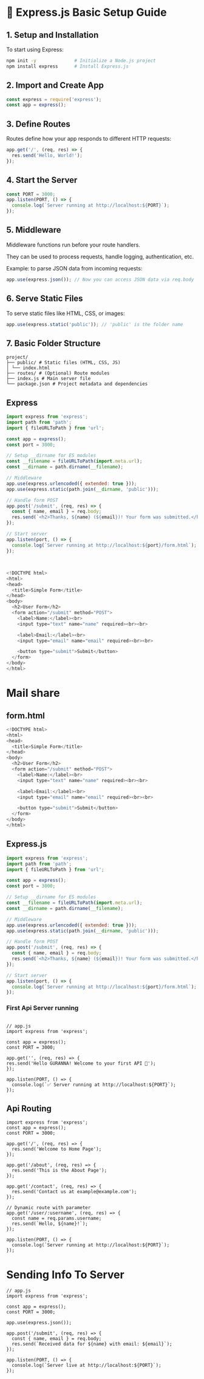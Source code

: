 # 🧱 Express.js Basic Setup Guide

## 1. Setup and Installation

To start using Express:

```bash
npm init -y              # Initialize a Node.js project
npm install express      # Install Express.js
```
## 2. Import and Create App

```javascript
const express = require('express');
const app = express();
```

## 3. Define Routes

Routes define how your app responds to different HTTP requests:

```javascript
app.get('/', (req, res) => {
  res.send('Hello, World!');
});
```

## 4. Start the Server

```javascript
const PORT = 3000;
app.listen(PORT, () => {
  console.log(`Server running at http://localhost:${PORT}`);
});
```

## 5. Middleware

Middleware functions run before your route handlers.

They can be used to process requests, handle logging, authentication, etc.

Example: to parse JSON data from incoming requests:

```javascript
app.use(express.json()); // Now you can access JSON data via req.body
```

## 6. Serve Static Files

To serve static files like HTML, CSS, or images:

```javascript
app.use(express.static('public')); // 'public' is the folder name
```
## 7. Basic Folder Structure
```
project/
├── public/ # Static files (HTML, CSS, JS)
│ └── index.html
├── routes/ # (Optional) Route modules
├── index.js # Main server file
└── package.json # Project metadata and dependencies
```





## Express


```js
import express from 'express';
import path from 'path';
import { fileURLToPath } from 'url';

const app = express();
const port = 3000;

// Setup __dirname for ES modules
const __filename = fileURLToPath(import.meta.url);
const __dirname = path.dirname(__filename);

// Middleware
app.use(express.urlencoded({ extended: true }));
app.use(express.static(path.join(__dirname, 'public')));

// Handle form POST
app.post('/submit', (req, res) => {
  const { name, email } = req.body;
  res.send(`<h2>Thanks, ${name} (${email})! Your form was submitted.</h2>`);
});

// Start server
app.listen(port, () => {
  console.log(`Server running at http://localhost:${port}/form.html`);
});
```

## 
```js

<!DOCTYPE html>
<html>
<head>
  <title>Simple Form</title>
</head>
<body>
  <h2>User Form</h2>
  <form action="/submit" method="POST">
    <label>Name:</label><br>
    <input type="text" name="name" required><br><br>

    <label>Email:</label><br>
    <input type="email" name="email" required><br><br>

    <button type="submit">Submit</button>
  </form>
</body>
</html>
```
# Mail share
## form.html
```js
<!DOCTYPE html>
<html>
<head>
  <title>Simple Form</title>
</head>
<body>
  <h2>User Form</h2>
  <form action="/submit" method="POST">
    <label>Name:</label><br>
    <input type="text" name="name" required><br><br>

    <label>Email:</label><br>
    <input type="email" name="email" required><br><br>

    <button type="submit">Submit</button>
  </form>
</body>
</html>

```

## Express.js
```js
import express from 'express';
import path from 'path';
import { fileURLToPath } from 'url';

const app = express();
const port = 3000;

// Setup __dirname for ES modules
const __filename = fileURLToPath(import.meta.url);
const __dirname = path.dirname(__filename);

// Middleware
app.use(express.urlencoded({ extended: true }));
app.use(express.static(path.join(__dirname, 'public')));

// Handle form POST
app.post('/submit', (req, res) => {
  const { name, email } = req.body;
  res.send(`<h2>Thanks, ${name} (${email})! Your form was submitted.</h2>`);
});

// Start server
app.listen(port, () => {
  console.log(`Server running at http://localhost:${port}/form.html`);
});


```

### First Api Server running
```

// app.js
import express from 'express';

const app = express();
const PORT = 3000;

app.get('', (req, res) => {
res.send('Hello GURANNA! Welcome to your first API 🎉');
});

app.listen(PORT, () => {
  console.log(`✅ Server running at http://localhost:${PORT}`);
});
```

## Api Routing 
```
import express from 'express';
const app = express();
const PORT = 3000;

app.get('/', (req, res) => {
  res.send('Welcome to Home Page');
});

app.get('/about', (req, res) => {
  res.send('This is the About Page');
});

app.get('/contact', (req, res) => {
  res.send('Contact us at example@example.com');
});

// Dynamic route with parameter
app.get('/user/:username', (req, res) => {
  const name = req.params.username;
  res.send(`Hello, ${name}!`);
});

app.listen(PORT, () => {
  console.log(`Server running at http://localhost:${PORT}`);
});
```



# Sending Info To Server
```
// app.js
import express from 'express';

const app = express();
const PORT = 3000;

app.use(express.json());

app.post('/submit', (req, res) => {
  const { name, email } = req.body;
  res.send(`Received data for ${name} with email: ${email}`);
});

app.listen(PORT, () => {
  console.log(`Server live at http://localhost:${PORT}`);
});
```
